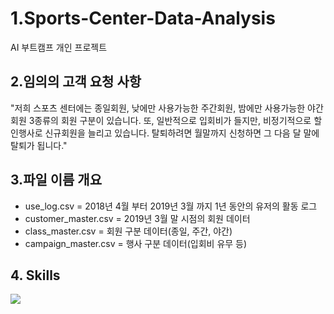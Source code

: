 # 1.Sports-Center-Data-Analysis
AI 부트캠프 개인 프로젝트

## 2.임의의 고객 요청 사항
"저희 스포츠 센터에는 종일회원, 낮에만 사용가능한 주간회원, 밤에만 사용가능한 야간 회원 3종류의 회원 구분이 있습니다. 또, 일반적으로 입회비가 들지만, 비정기적으로 할인행사로 신규회원을 늘리고 있습니다. 탈퇴하려면 월말까지 신청하면 그 다음 달 말에 탈퇴가 됩니다."

## 3.파일 이름 개요
 - use_log.csv = 2018년 4월 부터 2019년 3월 까지 1년 동안의 유저의 활동 로그
 - customer_master.csv = 2019년 3월 말 시점의 회원 데이터
 - class_master.csv = 회원 구분 데이터(종일, 주간, 야간)
 - campaign_master.csv = 행사 구분 데이터(입회비 유무 등)

## 4. Skills
<img src="https://img.shields.io/badge/python-3776AB?style=for-the-badge&logo=python&logoColor=white">

